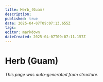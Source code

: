 ```yaml
---
title: Herb_(Guam)
description: 
published: true
date: 2025-04-07T09:07:13.655Z
tags: 
editor: markdown
dateCreated: 2025-04-07T09:07:11.157Z
---
```


# Herb (Guam)

*This page was auto-generated from structure.*
